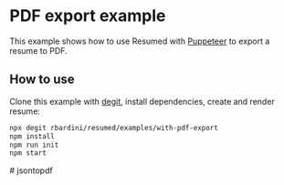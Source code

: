 # PDF export example

This example shows how to use Resumed with [Puppeteer](https://pptr.dev/) to export a resume to PDF.

## How to use

Clone this example with [degit](https://github.com/Rich-Harris/degit), install dependencies, create and render resume:

```sh
npx degit rbardini/resumed/examples/with-pdf-export
npm install
npm run init
npm start
```
#   j s o n t o p d f  
 